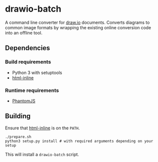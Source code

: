 # drawio-batch

A command line converter for [draw.io] documents.
Converts diagrams to common image formats by wrapping the existing online conversion code into an offline tool.

## Dependencies

### Build requirements

* Python 3 with setuptools
* [html-inline](https://github.com/substack/html-inline)

### Runtime requirements

* [PhantomJS](http://phantomjs.org/)

## Building

Ensure that [html-inline] is on the `PATH`.

```
./prepare.sh
python3 setup.py install # with required arguments depending on your setup
```

This will install a `drawio-batch` script.


[draw.io]: https://www.draw.io/
[html-inline]: https://github.com/substack/html-inline
